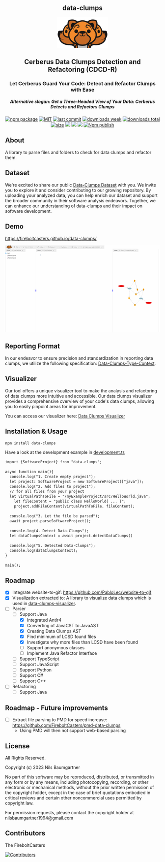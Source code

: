 <h2 align="center">
    data-clumps
</h2>

<p align="center">
    <img src="https://github.com/FireboltCasters/data-clumps/raw/master/public/logo.png" alt="backup" style="height:100px;"/>
</p>

<h2 align="center">
Cerberus Data Clumps Detection and Refactoring (CDCD-R)
</h2>

<h3 align="center">
Let Cerberus Guard Your Code: Detect and Refactor Clumps with Ease
</h3>

<h5 align="center">
Alternative slogan: Get a Three-Headed View of Your Data: Cerberus Detects and Refactors Clumps
</h5>

<p align="center">
  <a href="https://badge.fury.io/js/data-clumps.svg"><img src="https://badge.fury.io/js/data-clumps.svg" alt="npm package" /></a>
  <a href="https://img.shields.io/github/license/FireboltCasters/data-clumps"><img src="https://img.shields.io/github/license/FireboltCasters/data-clumps" alt="MIT" /></a>
  <a href="https://img.shields.io/github/last-commit/FireboltCasters/data-clumps?logo=git"><img src="https://img.shields.io/github/last-commit/FireboltCasters/data-clumps?logo=git" alt="last commit" /></a>
  <a href="https://www.npmjs.com/package/data-clumps"><img src="https://img.shields.io/npm/dm/data-clumps.svg" alt="downloads week" /></a>
  <a href="https://www.npmjs.com/package/data-clumps"><img src="https://img.shields.io/npm/dt/data-clumps.svg" alt="downloads total" /></a>
  <a href="https://github.com/FireboltCasters/data-clumps"><img src="https://shields.io/github/languages/code-size/FireboltCasters/data-clumps" alt="size" /></a>
  <a href="https://github.com/google/gts" alt="Google TypeScript Style"><img src="https://img.shields.io/badge/code%20style-google-blueviolet.svg"/></a>
  <a href="https://shields.io/" alt="Google TypeScript Style"><img src="https://img.shields.io/badge/uses-TypeScript-blue.svg"/></a>
  <a href="https://github.com/marketplace/actions/lint-action"><img src="https://img.shields.io/badge/uses-Lint%20Action-blue.svg"/></a>
  <a href="https://github.com/FireboltCasters/data-clumps/actions/workflows/npmPublish.yml"><img src="https://github.com/FireboltCasters/data-clumps/actions/workflows/npmPublish.yml/badge.svg" alt="Npm publish" /></a>
</p>

## About

A library to parse files and folders to check for data clumps and refactor them.

## Dataset

We're excited to share our public [Data-Clumps Dataset](https://github.com/FireboltCasters/Data-Clumps-Dataset/) with you. We invite you to explore it and consider contributing to our growing repository. By uploading your analyzed data, you can help enrich our dataset and support the broader community in their software analysis endeavors. Together, we can enhance our understanding of data-clumps and their impact on software development.

## Demo

https://fireboltcasters.github.io/data-clumps/

<a href="https://fireboltcasters.github.io/data-clumps/">
  <img src="https://github.com/FireboltCasters/data-clumps/raw/master/docs/demo.gif" alt="backup" style="witdth:100px;"/>
</a>


## Reporting Format

In our endeavor to ensure precision and standardization in reporting data clumps, we utilize the following specification: [Data-Clumps-Type-Context](https://github.com/FireboltCasters/data-clumps-type-context/).

## Visualizer

Our tool offers a unique visualizer tool to make the analysis and refactoring of data clumps more intuitive and accessible. Our data clumps visualizer provides a comprehensive overview of your code's data clumps, allowing you to easily pinpoint areas for improvement.

You can access our visualizer here: [Data Clumps Visualizer](https://github.com/FireboltCasters/data-clumps-visualizer)



## Installation & Usage

```
npm install data-clumps
```

Have a look at the development example in [development.ts](https://github.com/FireboltCasters/data-clumps/blob/master/src/api/src/ignoreCoverage/development.ts)

```tsx
import {SoftwareProject} from "data-clumps";

async function main(){
  console.log("1. Create empty project");
  let project: SoftwareProject = new SoftwareProject(["java"]);
  console.log("2. Add files to project");
  // for all files from your project
  let virtualPathToFile = "/myExampleProject/src/HelloWorld.java";
    let fileContent = "public class HelloWorld{ ... }";
    project.addFileContent(virtualPathToFile, fileContent);
  
  console.log("3. Let the file be parsed");
  await project.parseSoftwareProject();
  
  console.log(4. Detect Data-Clumps");
  let dataClumpsContext = await project.detectDataClumps()
  
  console.log("5. Detected Data-Clumps");
  console.log(dataClumpsContext);
}

main();
```

## Roadmap

- [x] Integrate website-to-gif: https://github.com/PabloLec/website-to-gif
- [x] Visualization extracted to: A library to visualize data clumps which is used in [data-clumps-visualizer](https://github.com/FireboltCasters/data-clumps-visualizer).
- [ ] Parser
  - [ ] Support Java
    - [X] Integrated Antlr4
    - [X] Converting of JavaCST to JavaAST
    - [X] Creating Data Clumps AST
    - [X] Find minimum of LCSD found files
    - [X] Investigate why more files than LCSD have been found
    - [ ] Support anonymous classes
    - [ ] Implement Java Refactor Interface
  - [ ] Support TypeScript
  - [ ] Support JavaScript
  - [ ] Support Python
  - [ ] Support C#
  - [ ] Support C++
- [ ] Refactoring
  - [ ] Support Java

## Roadmap - Future improvements
- [ ] Extract file parsing to PMD for speed increase: https://github.com/FireboltCasters/pmd-data-clumps
  - Using PMD will then not support web-based parsing

  

## License

All Rights Reserved.

Copyright (c) 2023 Nils Baumgartner

No part of this software may be reproduced, distributed, or transmitted in any form or by any means, including photocopying, recording, or other electronic or mechanical methods, without the prior written permission of the copyright holder, except in the case of brief quotations embodied in critical reviews and certain other noncommercial uses permitted by copyright law.

For permission requests, please contact the copyright holder at nilsbaumgartner1994@gmail.com



## Contributors

The FireboltCasters

<a href="https://github.com/FireboltCasters/data-clumps"><img src="https://contrib.rocks/image?repo=FireboltCasters/data-clumps" alt="Contributors" /></a>
